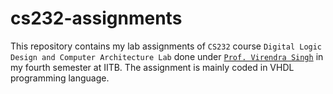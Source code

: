 # cs232-assignments

This repository contains my lab assignments of `CS232` course `Digital Logic Design and Computer Architecture Lab` done under [`Prof. Virendra Singh`](https://www.ee.iitb.ac.in/~viren/) in my fourth semester at IITB. The assignment is mainly coded in VHDL programming language.